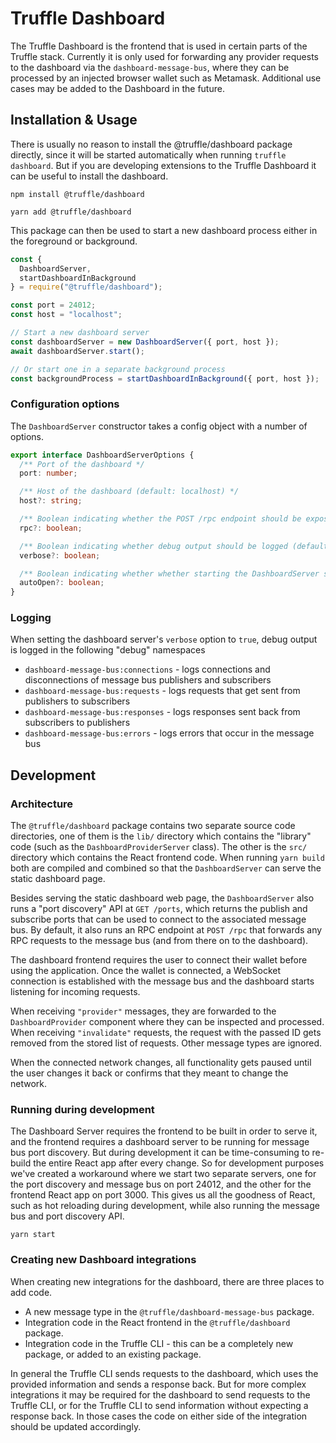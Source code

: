 # Truffle Dashboard

The Truffle Dashboard is the frontend that is used in certain parts of the Truffle stack. Currently it is only used for forwarding any provider requests to the dashboard via the `dashboard-message-bus`, where they can be processed by an injected browser wallet such as Metamask. Additional use cases may be added to the Dashboard in the future.

## Installation & Usage

There is usually no reason to install the @truffle/dashboard package directly, since it will be started automatically when running `truffle dashboard`. But if you are developing extensions to the Truffle Dashboard it can be useful to install the dashboard.

```
npm install @truffle/dashboard
```

```
yarn add @truffle/dashboard
```

This package can then be used to start a new dashboard process either in the foreground or background.

```js
const {
  DashboardServer,
  startDashboardInBackground
} = require("@truffle/dashboard");

const port = 24012;
const host = "localhost";

// Start a new dashboard server
const dashboardServer = new DashboardServer({ port, host });
await dashboardServer.start();

// Or start one in a separate background process
const backgroundProcess = startDashboardInBackground({ port, host });
```

### Configuration options

The `DashboardServer` constructor takes a config object with a number of options.

```ts
export interface DashboardServerOptions {
  /** Port of the dashboard */
  port: number;

  /** Host of the dashboard (default: localhost) */
  host?: string;

  /** Boolean indicating whether the POST /rpc endpoint should be exposed (default: true) */
  rpc?: boolean;

  /** Boolean indicating whether debug output should be logged (default: false) */
  verbose?: boolean;

  /** Boolean indicating whether whether starting the DashboardServer should automatically open the dashboard (default: true) */
  autoOpen?: boolean;
}
```

### Logging

When setting the dashboard server's `verbose` option to `true`, debug output is logged in the following "debug" namespaces

- `dashboard-message-bus:connections` - logs connections and disconnections of message bus publishers and subscribers
- `dashboard-message-bus:requests` - logs requests that get sent from publishers to subscribers
- `dashboard-message-bus:responses` - logs responses sent back from subscribers to publishers
- `dashboard-message-bus:errors` - logs errors that occur in the message bus

## Development

### Architecture

The `@truffle/dashboard` package contains two separate source code directories, one of them is the `lib/` directory which contains the "library" code (such as the `DashboardProviderServer` class). The other is the `src/` directory which contains the React frontend code. When running `yarn build` both are compiled and combined so that the `DashboardServer` can serve the static dashboard page.

Besides serving the static dashboard web page, the `DashboardServer` also runs a "port discovery" API at `GET /ports`, which returns the publish and subscribe ports that can be used to connect to the associated message bus. By default, it also runs an RPC endpoint at `POST /rpc` that forwards any RPC requests to the message bus (and from there on to the dashboard).

The dashboard frontend requires the user to connect their wallet before using the application. Once the wallet is connected, a WebSocket connection is established with the message bus and the dashboard starts listening for incoming requests.

When receiving `"provider"` messages, they are forwarded to the `DashboardProvider` component where they can be inspected and processed. When receiving `"invalidate"` requests, the request with the passed ID gets removed from the stored list of requests. Other message types are ignored.

When the connected network changes, all functionality gets paused until the user changes it back or confirms that they meant to change the network.

### Running during development

The Dashboard Server requires the frontend to be built in order to serve it, and the frontend requires a dashboard server to be running for message bus port discovery. But during development it can be time-consuming to re-build the entire React app after every change. So for development purposes we've created a workaround where we start two separate servers, one for the port discovery and message bus on port 24012, and the other for the frontend React app on port 3000. This gives us all the goodness of React, such as hot reloading during development, while also running the message bus and port discovery API.

```
yarn start
```

### Creating new Dashboard integrations

When creating new integrations for the dashboard, there are three places to add code.

- A new message type in the `@truffle/dashboard-message-bus` package.
- Integration code in the React frontend in the `@truffle/dashboard` package.
- Integration code in the Truffle CLI - this can be a completely new package, or added to an existing package.

In general the Truffle CLI sends requests to the dashboard, which uses the provided information and sends a response back. But for more complex integrations it may be required for the dashboard to send requests to the Truffle CLI, or for the Truffle CLI to send information without expecting a response back. In those cases the code on either side of the integration should be updated accordingly.
